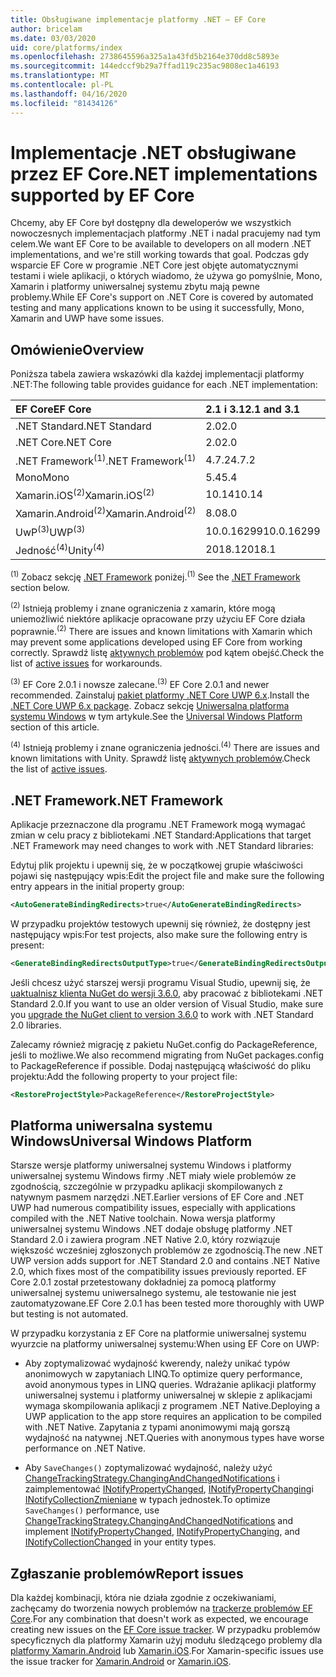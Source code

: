 ```yaml
---
title: Obsługiwane implementacje platformy .NET — EF Core
author: bricelam
ms.date: 03/03/2020
uid: core/platforms/index
ms.openlocfilehash: 2738645596a325a1a43fd5b2164e370dd8c5893e
ms.sourcegitcommit: 144edccf9b29a7ffad119c235ac9808ec1a46193
ms.translationtype: MT
ms.contentlocale: pl-PL
ms.lasthandoff: 04/16/2020
ms.locfileid: "81434126"
---
```

# <a name="net-implementations-supported-by-ef-core"></a><span data-ttu-id="3ab99-102">Implementacje .NET obsługiwane przez EF Core</span><span class="sxs-lookup"><span data-stu-id="3ab99-102">.NET implementations supported by EF Core</span></span>

<span data-ttu-id="3ab99-103">Chcemy, aby EF Core był dostępny dla deweloperów we wszystkich nowoczesnych implementacjach platformy .NET i nadal pracujemy nad tym celem.</span><span class="sxs-lookup"><span data-stu-id="3ab99-103">We want EF Core to be available to developers on all modern .NET implementations, and we're still working towards that goal.</span></span> <span data-ttu-id="3ab99-104">Podczas gdy wsparcie EF Core w programie .NET Core jest objęte automatycznymi testami i wiele aplikacji, o których wiadomo, że używa go pomyślnie, Mono, Xamarin i platformy uniwersalnej systemu zbytu mają pewne problemy.</span><span class="sxs-lookup"><span data-stu-id="3ab99-104">While EF Core's support on .NET Core is covered by automated testing and many applications known to be using it successfully, Mono, Xamarin and UWP have some issues.</span></span>

## <a name="overview"></a><span data-ttu-id="3ab99-105">Omówienie</span><span class="sxs-lookup"><span data-stu-id="3ab99-105">Overview</span></span>

<span data-ttu-id="3ab99-106">Poniższa tabela zawiera wskazówki dla każdej implementacji platformy .NET:</span><span class="sxs-lookup"><span data-stu-id="3ab99-106">The following table provides guidance for each .NET implementation:</span></span>

| <span data-ttu-id="3ab99-107">EF Core</span><span class="sxs-lookup"><span data-stu-id="3ab99-107">EF Core</span></span>                       | <span data-ttu-id="3ab99-108">2.1 i 3.1</span><span class="sxs-lookup"><span data-stu-id="3ab99-108">2.1 and 3.1</span></span> |
|:------------------------------|:------------|
| <span data-ttu-id="3ab99-109">.NET Standard</span><span class="sxs-lookup"><span data-stu-id="3ab99-109">.NET Standard</span></span>                 | <span data-ttu-id="3ab99-110">2.0</span><span class="sxs-lookup"><span data-stu-id="3ab99-110">2.0</span></span>         |
| <span data-ttu-id="3ab99-111">.NET Core</span><span class="sxs-lookup"><span data-stu-id="3ab99-111">.NET Core</span></span>                     | <span data-ttu-id="3ab99-112">2.0</span><span class="sxs-lookup"><span data-stu-id="3ab99-112">2.0</span></span>         |
| <span data-ttu-id="3ab99-113">.NET Framework<sup>(1)</sup></span><span class="sxs-lookup"><span data-stu-id="3ab99-113">.NET Framework<sup>(1)</sup></span></span>  | <span data-ttu-id="3ab99-114">4.7.2</span><span class="sxs-lookup"><span data-stu-id="3ab99-114">4.7.2</span></span>       |
| <span data-ttu-id="3ab99-115">Mono</span><span class="sxs-lookup"><span data-stu-id="3ab99-115">Mono</span></span>                          | <span data-ttu-id="3ab99-116">5.4</span><span class="sxs-lookup"><span data-stu-id="3ab99-116">5.4</span></span>         |
| <span data-ttu-id="3ab99-117">Xamarin.iOS<sup>(2)</sup></span><span class="sxs-lookup"><span data-stu-id="3ab99-117">Xamarin.iOS<sup>(2)</sup></span></span>     | <span data-ttu-id="3ab99-118">10.14</span><span class="sxs-lookup"><span data-stu-id="3ab99-118">10.14</span></span>       |
| <span data-ttu-id="3ab99-119">Xamarin.Android<sup>(2)</sup></span><span class="sxs-lookup"><span data-stu-id="3ab99-119">Xamarin.Android<sup>(2)</sup></span></span> | <span data-ttu-id="3ab99-120">8.0</span><span class="sxs-lookup"><span data-stu-id="3ab99-120">8.0</span></span>         |
| <span data-ttu-id="3ab99-121">UwP<sup>(3)</sup></span><span class="sxs-lookup"><span data-stu-id="3ab99-121">UWP<sup>(3)</sup></span></span>             | <span data-ttu-id="3ab99-122">10.0.16299</span><span class="sxs-lookup"><span data-stu-id="3ab99-122">10.0.16299</span></span>  |
| <span data-ttu-id="3ab99-123">Jedność<sup>(4)</sup></span><span class="sxs-lookup"><span data-stu-id="3ab99-123">Unity<sup>(4)</sup></span></span>           | <span data-ttu-id="3ab99-124">2018.1</span><span class="sxs-lookup"><span data-stu-id="3ab99-124">2018.1</span></span>      |

<span data-ttu-id="3ab99-125"><sup>(1)</sup> Zobacz sekcję [.NET Framework](#net-framework) poniżej.</span><span class="sxs-lookup"><span data-stu-id="3ab99-125"><sup>(1)</sup> See the [.NET Framework](#net-framework) section below.</span></span>

<span data-ttu-id="3ab99-126"><sup>(2)</sup> Istnieją problemy i znane ograniczenia z xamarin, które mogą uniemożliwić niektóre aplikacje opracowane przy użyciu EF Core działa poprawnie.</span><span class="sxs-lookup"><span data-stu-id="3ab99-126"><sup>(2)</sup> There are issues and known limitations with Xamarin which may prevent some applications developed using EF Core from working correctly.</span></span> <span data-ttu-id="3ab99-127">Sprawdź listę [aktywnych problemów](https://github.com/aspnet/entityframeworkCore/issues?q=is%3Aopen+is%3Aissue+label%3Aarea-xamarin) pod kątem obejść.</span><span class="sxs-lookup"><span data-stu-id="3ab99-127">Check the list of [active issues](https://github.com/aspnet/entityframeworkCore/issues?q=is%3Aopen+is%3Aissue+label%3Aarea-xamarin) for workarounds.</span></span>

<span data-ttu-id="3ab99-128"><sup>(3)</sup> EF Core 2.0.1 i nowsze zalecane.</span><span class="sxs-lookup"><span data-stu-id="3ab99-128"><sup>(3)</sup> EF Core 2.0.1 and newer recommended.</span></span> <span data-ttu-id="3ab99-129">Zainstaluj [pakiet platformy .NET Core UWP 6.x](https://www.nuget.org/packages/Microsoft.NETCore.UniversalWindowsPlatform/).</span><span class="sxs-lookup"><span data-stu-id="3ab99-129">Install the [.NET Core UWP 6.x package](https://www.nuget.org/packages/Microsoft.NETCore.UniversalWindowsPlatform/).</span></span> <span data-ttu-id="3ab99-130">Zobacz sekcję [Uniwersalna platforma systemu Windows](#universal-windows-platform) w tym artykule.</span><span class="sxs-lookup"><span data-stu-id="3ab99-130">See the [Universal Windows Platform](#universal-windows-platform) section of this article.</span></span>

<span data-ttu-id="3ab99-131"><sup>(4)</sup> Istnieją problemy i znane ograniczenia jedności.</span><span class="sxs-lookup"><span data-stu-id="3ab99-131"><sup>(4)</sup> There are issues and known limitations with Unity.</span></span> <span data-ttu-id="3ab99-132">Sprawdź listę [aktywnych problemów](https://github.com/aspnet/entityframeworkCore/issues?q=is%3Aopen+is%3Aissue+label%3Aarea-unity).</span><span class="sxs-lookup"><span data-stu-id="3ab99-132">Check the list of [active issues](https://github.com/aspnet/entityframeworkCore/issues?q=is%3Aopen+is%3Aissue+label%3Aarea-unity).</span></span>

## <a name="net-framework"></a><span data-ttu-id="3ab99-133">.NET Framework</span><span class="sxs-lookup"><span data-stu-id="3ab99-133">.NET Framework</span></span>

<span data-ttu-id="3ab99-134">Aplikacje przeznaczone dla programu .NET Framework mogą wymagać zmian w celu pracy z bibliotekami .NET Standard:</span><span class="sxs-lookup"><span data-stu-id="3ab99-134">Applications that target .NET Framework may need changes to work with .NET Standard libraries:</span></span>

<span data-ttu-id="3ab99-135">Edytuj plik projektu i upewnij się, że w początkowej grupie właściwości pojawi się następujący wpis:</span><span class="sxs-lookup"><span data-stu-id="3ab99-135">Edit the project file and make sure the following entry appears in the initial property group:</span></span>

``` xml
<AutoGenerateBindingRedirects>true</AutoGenerateBindingRedirects>
```

<span data-ttu-id="3ab99-136">W przypadku projektów testowych upewnij się również, że dostępny jest następujący wpis:</span><span class="sxs-lookup"><span data-stu-id="3ab99-136">For test projects, also make sure the following entry is present:</span></span>

``` xml
<GenerateBindingRedirectsOutputType>true</GenerateBindingRedirectsOutputType>
```

<span data-ttu-id="3ab99-137">Jeśli chcesz użyć starszej wersji programu Visual Studio, upewnij się, że [uaktualnisz klienta NuGet do wersji 3.6.0,](https://www.nuget.org/downloads) aby pracować z bibliotekami .NET Standard 2.0.</span><span class="sxs-lookup"><span data-stu-id="3ab99-137">If you want to use an older version of Visual Studio, make sure you [upgrade the NuGet client to version 3.6.0](https://www.nuget.org/downloads) to work with .NET Standard 2.0 libraries.</span></span>

<span data-ttu-id="3ab99-138">Zalecamy również migrację z pakietu NuGet.config do PackageReference, jeśli to możliwe.</span><span class="sxs-lookup"><span data-stu-id="3ab99-138">We also recommend migrating from NuGet packages.config to PackageReference if possible.</span></span> <span data-ttu-id="3ab99-139">Dodaj następującą właściwość do pliku projektu:</span><span class="sxs-lookup"><span data-stu-id="3ab99-139">Add the following property to your project file:</span></span>

``` xml
<RestoreProjectStyle>PackageReference</RestoreProjectStyle>
```

## <a name="universal-windows-platform"></a><span data-ttu-id="3ab99-140">Platforma uniwersalna systemu Windows</span><span class="sxs-lookup"><span data-stu-id="3ab99-140">Universal Windows Platform</span></span>

<span data-ttu-id="3ab99-141">Starsze wersje platformy uniwersalnej systemu Windows i platformy uniwersalnej systemu Windows firmy .NET miały wiele problemów ze zgodnością, szczególnie w przypadku aplikacji skompilowanych z natywnym pasmem narzędzi .NET.</span><span class="sxs-lookup"><span data-stu-id="3ab99-141">Earlier versions of EF Core and .NET UWP had numerous compatibility issues, especially with applications compiled with the .NET Native toolchain.</span></span> <span data-ttu-id="3ab99-142">Nowa wersja platformy uniwersalnej systemu Windows .NET dodaje obsługę platformy .NET Standard 2.0 i zawiera program .NET Native 2.0, który rozwiązuje większość wcześniej zgłoszonych problemów ze zgodnością.</span><span class="sxs-lookup"><span data-stu-id="3ab99-142">The new .NET UWP version adds support for .NET Standard 2.0 and contains .NET Native 2.0, which fixes most of the compatibility issues previously reported.</span></span> <span data-ttu-id="3ab99-143">EF Core 2.0.1 został przetestowany dokładniej za pomocą platformy uniwersalnej systemu uniwersalnego systemu, ale testowanie nie jest zautomatyzowane.</span><span class="sxs-lookup"><span data-stu-id="3ab99-143">EF Core 2.0.1 has been tested more thoroughly with UWP but testing is not automated.</span></span>

<span data-ttu-id="3ab99-144">W przypadku korzystania z EF Core na platformie uniwersalnej systemu wyurzcie na platformy uniwersalnej systemu:</span><span class="sxs-lookup"><span data-stu-id="3ab99-144">When using EF Core on UWP:</span></span>

* <span data-ttu-id="3ab99-145">Aby zoptymalizować wydajność kwerendy, należy unikać typów anonimowych w zapytaniach LINQ.</span><span class="sxs-lookup"><span data-stu-id="3ab99-145">To optimize query performance, avoid anonymous types in LINQ queries.</span></span> <span data-ttu-id="3ab99-146">Wdrażanie aplikacji platformy uniwersalnej systemu i platformy uniwersalnej w sklepie z aplikacjami wymaga skompilowania aplikacji z programem .NET Native.</span><span class="sxs-lookup"><span data-stu-id="3ab99-146">Deploying a UWP application to the app store requires an application to be compiled with .NET Native.</span></span> <span data-ttu-id="3ab99-147">Zapytania z typami anonimowymi mają gorszą wydajność na natywnej .NET.</span><span class="sxs-lookup"><span data-stu-id="3ab99-147">Queries with anonymous types have worse performance on .NET Native.</span></span>

* <span data-ttu-id="3ab99-148">Aby `SaveChanges()` zoptymalizować wydajność, należy użyć [ChangeTrackingStrategy.ChangingAndChangedNotifications](/dotnet/api/microsoft.entityframeworkcore.changetrackingstrategy) i zaimplementować [INotifyPropertyChanged](https://msdn.microsoft.com/library/system.componentmodel.inotifypropertychanged.aspx), [INotifyPropertyChanging](https://msdn.microsoft.com/library/system.componentmodel.inotifypropertychanging.aspx)i [INotifyCollectionZmieniane](https://msdn.microsoft.com/library/system.collections.specialized.inotifycollectionchanged.aspx) w typach jednostek.</span><span class="sxs-lookup"><span data-stu-id="3ab99-148">To optimize `SaveChanges()` performance, use [ChangeTrackingStrategy.ChangingAndChangedNotifications](/dotnet/api/microsoft.entityframeworkcore.changetrackingstrategy) and implement [INotifyPropertyChanged](https://msdn.microsoft.com/library/system.componentmodel.inotifypropertychanged.aspx), [INotifyPropertyChanging](https://msdn.microsoft.com/library/system.componentmodel.inotifypropertychanging.aspx), and [INotifyCollectionChanged](https://msdn.microsoft.com/library/system.collections.specialized.inotifycollectionchanged.aspx) in your entity types.</span></span>

## <a name="report-issues"></a><span data-ttu-id="3ab99-149">Zgłaszanie problemów</span><span class="sxs-lookup"><span data-stu-id="3ab99-149">Report issues</span></span>

<span data-ttu-id="3ab99-150">Dla każdej kombinacji, która nie działa zgodnie z oczekiwaniami, zachęcamy do tworzenia nowych problemów na [trackerze problemów EF Core](https://github.com/aspnet/entityframeworkcore/issues/new).</span><span class="sxs-lookup"><span data-stu-id="3ab99-150">For any combination that doesn't work as expected, we encourage creating new issues on the [EF Core issue tracker](https://github.com/aspnet/entityframeworkcore/issues/new).</span></span> <span data-ttu-id="3ab99-151">W przypadku problemów specyficznych dla platformy Xamarin użyj modułu śledzącego problemy dla [platformy Xamarin.Android](https://github.com/xamarin/xamarin-android/issues/new) lub [Xamarin.iOS](https://github.com/xamarin/xamarin-macios/issues/new).</span><span class="sxs-lookup"><span data-stu-id="3ab99-151">For Xamarin-specific issues use the issue tracker for [Xamarin.Android](https://github.com/xamarin/xamarin-android/issues/new) or [Xamarin.iOS](https://github.com/xamarin/xamarin-macios/issues/new).</span></span>
